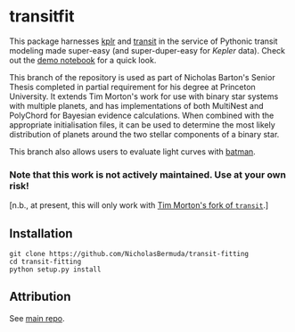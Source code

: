 # transitfit

This package harnesses [kplr](github.com/dfm/kplr) and [transit](github.com/dfm/transit) in the service of Pythonic transit modeling made super-easy (and super-duper-easy for *Kepler* data).  Check out the [demo notebook](https://github.com/timothydmorton/transit-fitting/blob/master/notebooks/demo.ipynb) for a quick look.  

This branch of the repository is used as part of Nicholas Barton's Senior Thesis completed in partial requirement for his degree at Princeton University. It extends Tim Morton's work for use with binary star systems with multiple planets, and has implementations of both MultiNest and PolyChord for Bayesian evidence calculations. When combined with the appropriate initialisation files, it can be used to determine the most likely distribution of planets around the two stellar components of a binary star.

This branch also allows users to evaluate light curves with [batman](https://github.com/lkreidberg/batman).

### Note that this work is not actively maintained. Use at your own risk!

[n.b., at present, this will only work with [Tim Morton's fork of `transit`](github.com/timothydmorton/transit).]

Installation
----------

    git clone https://github.com/NicholasBermuda/transit-fitting
    cd transit-fitting
    python setup.py install

Attribution
----------

See [main repo](github.com/timothydmorton/transit).

